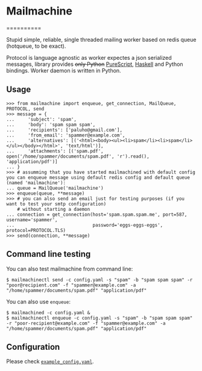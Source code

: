 # Mailmachine
==========

Stupid simple, reliable, single threaded mailing worker based on redis queue (hotqueue, to be exact).

Protocol is language agnostic as worker expectes a json serialized messages, library provides ~~only Python~~ [PureScript](https://github.com/paluh/purescript-mailmachine), [Haskell](https://github.com/paluh/mailmachine-hs) and Python bindings. Worker daemon is written in Python.

## Usage

    >>> from mailmachine import enqueue, get_connection, MailQueue, PROTOCOL, send
    >>> message = {
    ...     'subject': 'spam',
    ...     'body': 'spam spam spam',
    ...     'recipients': ['paluho@gmail.com'],
    ...     'from_email': 'spammer@example.com',
    ...     'alternatives': [('<html><body><ul><li>spam</li><li>spam</li></ul></body></html>', 'text/html')],
    ...     'attachments': [('spam.pdf', open('/home/spammer/documents/spam.pdf', 'r').read(), 'application/pdf')]
    ... }
    >>> # assumming that you have started mailmachined with default config you can enqueue message using default redis config and default queue (named 'mailmachine'):
    ... queue = MailQueue('mailmachine')
    >>> enqueue(queue, **message)
    >>> # you can also send an email just for testing purposes (if you want to test your smtp configuration)
        # without starting a daemon
    ... connection = get_connection(host='spam.spam.spam.me', port=587, username='spammer',
    ...                             password='eggs-eggs-eggs', protocol=PROTOCOL.TLS)
    >>> send(connection, **message)


## Command line testing

You can also test mailmachine from command line:

    $ mailmachinectl send -c config.yaml -s "spam" -b "spam spam spam" -r "poor@recipient.com" -f "spammer@example.com" -a "/home/spammer/documents/spam.pdf" "application/pdf"

You can also use `enqueue`:

    $ mailmachined -c config.yaml &
    $ mailmachinectl enqueue -c config.yaml -s "spam" -b "spam spam spam" -r "poor-recipient@example.com" -f "spammer@example.com" -a "/home/spammer/documents/spam.pdf" "application/pdf"

## Configuration

Please check [`example_config.yaml`](./example_config.yaml).
